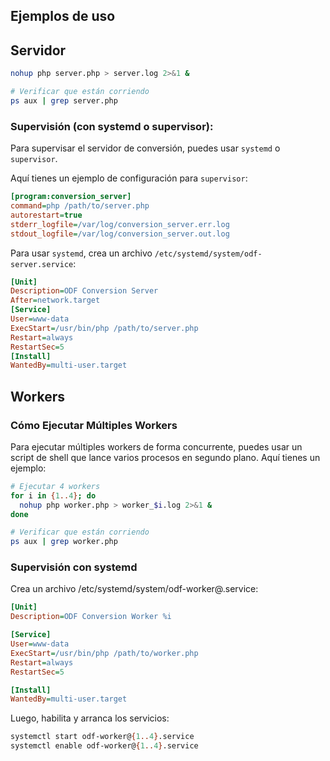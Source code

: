 ## Ejemplos de uso
## Servidor
```bash
nohup php server.php > server.log 2>&1 &

# Verificar que están corriendo
ps aux | grep server.php
```
### Supervisión (con systemd o supervisor):
Para supervisar el servidor de conversión, puedes usar `systemd` o `supervisor`. 

Aquí tienes un ejemplo de configuración para `supervisor`:
```ini
[program:conversion_server]
command=php /path/to/server.php
autorestart=true
stderr_logfile=/var/log/conversion_server.err.log
stdout_logfile=/var/log/conversion_server.out.log
```
Para usar `systemd`, crea un archivo `/etc/systemd/system/odf-server.service`:
```ini
[Unit]
Description=ODF Conversion Server
After=network.target
[Service]
User=www-data
ExecStart=/usr/bin/php /path/to/server.php
Restart=always
RestartSec=5
[Install]
WantedBy=multi-user.target
```


## Workers

### Cómo Ejecutar Múltiples Workers
Para ejecutar múltiples workers de forma concurrente, puedes usar un script de shell que lance varios procesos en segundo plano. Aquí tienes un ejemplo:

```bash
# Ejecutar 4 workers
for i in {1..4}; do
  nohup php worker.php > worker_$i.log 2>&1 &
done

# Verificar que están corriendo
ps aux | grep worker.php
```

### Supervisión con systemd

Crea un archivo /etc/systemd/system/odf-worker@.service:
```ini
[Unit]
Description=ODF Conversion Worker %i

[Service]
User=www-data
ExecStart=/usr/bin/php /path/to/worker.php
Restart=always
RestartSec=5

[Install]
WantedBy=multi-user.target
```
Luego, habilita y arranca los servicios:
```bash
systemctl start odf-worker@{1..4}.service
systemctl enable odf-worker@{1..4}.service
```